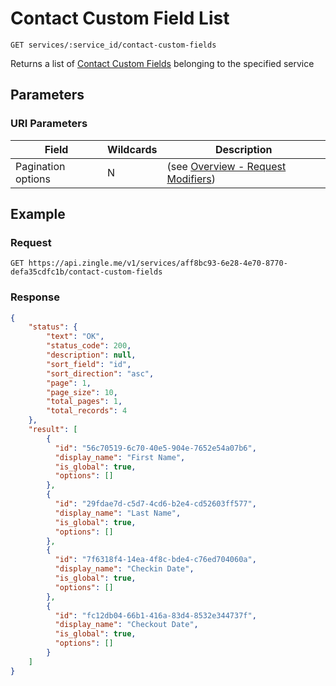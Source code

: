 # Contact Custom Field List

    GET services/:service_id/contact-custom-fields
    
Returns a list of [Contact Custom Fields]  belonging to the specified service

## Parameters
### URI Parameters
Field | Wildcards | Description
--- | --- | ---
Pagination options | N | (see [Overview - Request Modifiers][])

## Example
### Request

    GET https://api.zingle.me/v1/services/aff8bc93-6e28-4e70-8770-defa35cdfc1b/contact-custom-fields

### Response
``` json
{
    "status": {
        "text": "OK",
        "status_code": 200,
        "description": null,
        "sort_field": "id",
        "sort_direction": "asc",
        "page": 1,
        "page_size": 10,
        "total_pages": 1,
        "total_records": 4
    },
    "result": [
        {
          "id": "56c70519-6c70-40e5-904e-7652e54a07b6",
          "display_name": "First Name",
          "is_global": true,
          "options": []
        },
        {
          "id": "29fdae7d-c5d7-4cd6-b2e4-cd52603ff577",
          "display_name": "Last Name",
          "is_global": true,
          "options": []
        },    
        {
          "id": "7f6318f4-14ea-4f8c-bde4-c76ed704060a",
          "display_name": "Checkin Date",
          "is_global": true,
          "options": []
        },
        {
          "id": "fc12db04-66b1-416a-83d4-8532e344737f",
          "display_name": "Checkout Date",
          "is_global": true,
          "options": []
        }     
    ]
}
```

[Overview - Request Modifiers]: /README.md#request-modifiers
[Contact Custom Fields]: README.md
